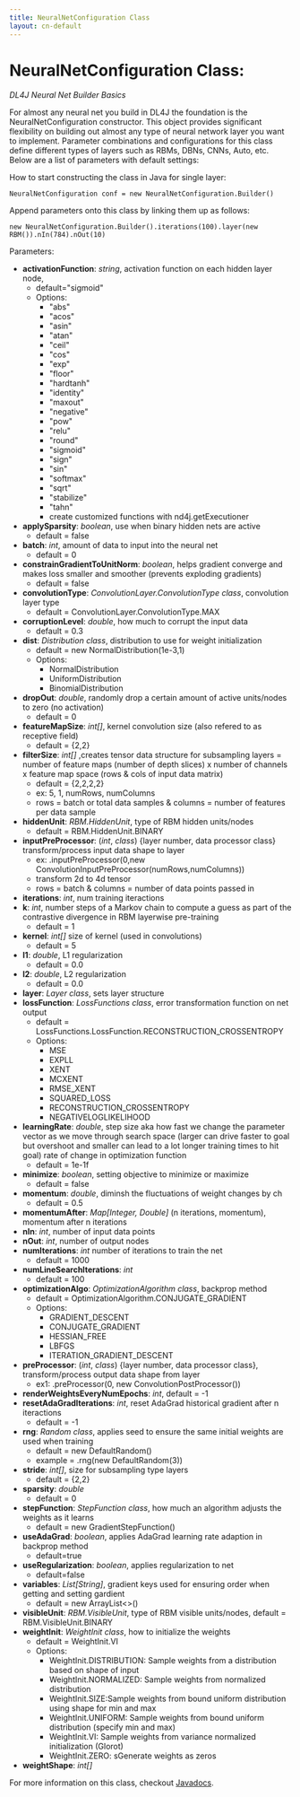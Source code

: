 ```yaml
---
title: NeuralNetConfiguration Class
layout: cn-default
---
```


# NeuralNetConfiguration Class:
*DL4J Neural Net Builder Basics*

For almost any neural net you build in DL4J the foundation is the NeuralNetConfiguration constructor. This object provides significant flexibility on building out almost any type of neural network layer you want to implement. Parameter combinations and configurations for this class define different types of layers such as RBMs, DBNs, CNNs, Auto, etc. Below are a list of parameters with default settings: 

How to start constructing the class in Java for single layer:

	NeuralNetConfiguration conf = new NeuralNetConfiguration.Builder()

Append parameters onto this class by linking them up as follows:

	new NeuralNetConfiguration.Builder().iterations(100).layer(new RBM()).nIn(784).nOut(10)

Parameters:

- **activationFunction**: *string*, activation function on each hidden layer node,
	- default="sigmoid"
	- Options:
		- "abs"
		- "acos"
		- "asin"
		- "atan"
		- "ceil"
		- "cos"
		- "exp"
		- "floor"
		- "hardtanh"
		- "identity"
		- "maxout"
		- "negative"
		- "pow"
		- "relu"
		- "round"
		- "sigmoid"
		- "sign"
		- "sin"
		- "softmax"
		- "sqrt"
		- "stabilize"
		- "tahn"
		- create customized functions with nd4j.getExecutioner
- **applySparsity**: *boolean*, use when binary hidden nets are active
	- default = false
- **batch**: *int*, amount of data to input into the neural net
	- default = 0
- **constrainGradientToUnitNorm**: *boolean*, helps gradient converge and makes loss smaller and smoother (prevents exploding gradients)
	- default = false
- **convolutionType**: *ConvolutionLayer.ConvolutionType class*, convolution layer type
	- default = ConvolutionLayer.ConvolutionType.MAX
- **corruptionLevel**: *double*, how much to corrupt the input data
	- default = 0.3
- **dist**: *Distribution class*, distribution to use for weight initialization
	- default = new NormalDistribution(1e-3,1)
	- Options:
		- NormalDistribution
		- UniformDistribution
		- BinomialDistribution
- **dropOut**: *double*, randomly drop a certain amount of active units/nodes to zero (no activation)
	- default = 0
- **featureMapSize**: *int[]*, kernel convolution size (also refered to as receptive field)
	- default = {2,2}
- **filterSize**: *int[]* ,creates tensor data structure for subsampling layers = number of feature maps (number of depth slices) x number of channels x feature map space (rows & cols of input data matrix)
	- default = {2,2,2,2}
	- ex: 5, 1, numRows, numColumns
	- rows = batch or total data samples & columns = number of features per data sample
- **hiddenUnit**: *RBM.HiddenUnit*, type of RBM hidden units/nodes
	- default = RBM.HiddenUnit.BINARY
- **inputPreProcessor**: (*int*, *class*) {layer number, data processor class} transform/process input data shape to layer
	- ex: .inputPreProcessor(0,new ConvolutionInputPreProcessor(numRows,numColumns))
	- transform 2d to 4d tensor
	- rows = batch & columns = number of data points passed in
- **iterations**: *int*, num training iteractions
- **k**: *int*, number steps of a Markov chain to compute a guess as part of the contrastive divergence in RBM layerwise pre-training
	- default = 1
- **kernel**: *int[]* size of kernel (used in convolutions)
	- default = 5
- **l1**: *double*, L1 regularization
	- default = 0.0
- **l2**: *double*, L2 regularization
	- default = 0.0
- **layer**: *Layer class*, sets layer structure
- **lossFunction**: *LossFunctions class*, error transformation function on net output
	- default = LossFunctions.LossFunction.RECONSTRUCTION_CROSSENTROPY
	- Options:
		- MSE
		- EXPLL
		- XENT
		- MCXENT
		- RMSE_XENT
		- SQUARED_LOSS
		- RECONSTRUCTION_CROSSENTROPY
		- NEGATIVELOGLIKELIHOOD
- **learningRate**: *double*, step size aka how fast we change the parameter vector as we move through search space (larger can drive faster to goal but overshoot and smaller can lead to a lot longer training times to hit goal)
rate of change in optimization function
	- default = 1e-1f
- **minimize**: *boolean*, setting objective to minimize or maximize
	- default = false
- **momentum**: *double*, diminsh the fluctuations of weight changes by ch
	- default = 0.5
- **momentumAfter**: *Map[Integer, Double]* (n iterations, momentum), momentum after n iterations
- **nIn**: *int*, number of input data points
- **nOut**: *int*, number of output nodes
- **numIterations**: *int* number of iterations to train the net
	- default = 1000
- **numLineSearchIterations**: *int*
	- default = 100
- **optimizationAlgo**: *OptimizationAlgorithm class*, backprop method
	- default = OptimizationAlgorithm.CONJUGATE_GRADIENT
	- Options:
		- GRADIENT_DESCENT
		- CONJUGATE_GRADIENT
		- HESSIAN_FREE
		- LBFGS
		- ITERATION_GRADIENT_DESCENT
- **preProcessor**: (*int*, *class*) {layer number, data processor class}, transform/process output data shape from layer
	- ex1: .preProcessor(0, new ConvolutionPostProcessor())
- **renderWeightsEveryNumEpochs**: *int*, default = -1
- **resetAdaGradIterations**: *int*, reset AdaGrad historical gradient after n iteractions
	- default = -1
- **rng**: *Random class*, applies seed to ensure the same initial weights are used when training
	- default = new DefaultRandom()
	- example = .rng(new DefaultRandom(3))
- **stride**: *int[]*, size for subsampling type layers
	- default = {2,2}
- **sparsity**: *double*
	- default = 0
- **stepFunction**: *StepFunction class*, how much an algorithm adjusts the weights as it learns
	- default = new GradientStepFunction()
- **useAdaGrad**: *boolean*, applies AdaGrad learning rate adaption in backprop method
	- default=true
- **useRegularization**: *boolean*, applies regularization to net
	- default=false
- **variables**: *List[String]*, gradient keys used for ensuring order when getting and setting gardient
	 - default = new ArrayList<>()
- **visibleUnit**: *RBM.VisibleUnit*, type of RBM visible units/nodes, default = RBM.VisibleUnit.BINARY
- **weightInit**: *WeightInit class*, how to initialize the weights
	- default = WeightInit.VI
	- Options:
		- WeightInit.DISTRIBUTION: Sample weights from a distribution based on shape of input
		- WeightInit.NORMALIZED: Sample weights from normalized distribution
		- WeightInit.SIZE:Sample weights from bound uniform distribution using shape for min and max
		- WeightInit.UNIFORM: Sample weights from bound uniform distribution (specify min and max)
		- WeightInit.VI: Sample weights from variance normalized initialization (Glorot)
		- WeightInit.ZERO: sGenerate weights as zeros
- **weightShape**: *int[]*

For more information on this class, checkout [Javadocs](http://deeplearning4j.org/doc/).
